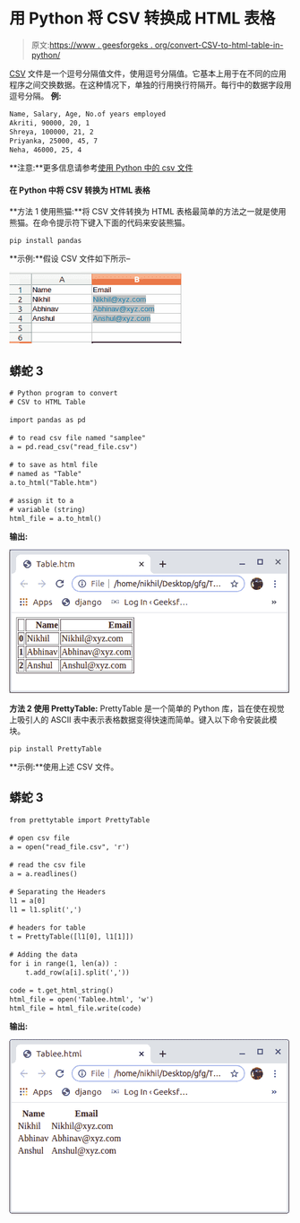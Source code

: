 # 用 Python 将 CSV 转换成 HTML 表格

> 原文:[https://www . geesforgeks . org/convert-CSV-to-html-table-in-python/](https://www.geeksforgeeks.org/convert-csv-to-html-table-in-python/)

[CSV](https://www.geeksforgeeks.org/working-csv-files-python/) 文件是一个逗号分隔值文件，使用逗号分隔值。它基本上用于在不同的应用程序之间交换数据。在这种情况下，单独的行用换行符隔开。每行中的数据字段用逗号分隔。
**例:**

```
Name, Salary, Age, No.of years employed
Akriti, 90000, 20, 1
Shreya, 100000, 21, 2
Priyanka, 25000, 45, 7
Neha, 46000, 25, 4
```

**注意:**更多信息请参考[使用 Python 中的 csv 文件](https://www.geeksforgeeks.org/working-csv-files-python/)

#### 在 Python 中将 CSV 转换为 HTML 表格

**方法 1 使用熊猫:**将 CSV 文件转换为 HTML 表格最简单的方法之一就是使用熊猫。在命令提示符下键入下面的代码来安装熊猫。

```
pip install pandas 
```

**示例:**假设 CSV 文件如下所示–

![csv-to-html](img/5e89b5e1023b4ee1fd00d84c5e45d288.png)

## 蟒蛇 3

```
# Python program to convert
# CSV to HTML Table

import pandas as pd

# to read csv file named "samplee"
a = pd.read_csv("read_file.csv")

# to save as html file
# named as "Table"
a.to_html("Table.htm")

# assign it to a
# variable (string)
html_file = a.to_html()
```

**输出:**

![csv-to-html](img/d0071f73e0000f57beaf135c3a18676e.png)

**方法 2 使用 PrettyTable:** PrettyTable 是一个简单的 Python 库，旨在使在视觉上吸引人的 ASCII 表中表示表格数据变得快速而简单。键入以下命令安装此模块。

```
pip install PrettyTable
```

**示例:**使用上述 CSV 文件。

## 蟒蛇 3

```
from prettytable import PrettyTable

# open csv file
a = open("read_file.csv", 'r')

# read the csv file
a = a.readlines()

# Separating the Headers
l1 = a[0]
l1 = l1.split(',')

# headers for table
t = PrettyTable([l1[0], l1[1]])

# Adding the data
for i in range(1, len(a)) :
    t.add_row(a[i].split(','))

code = t.get_html_string()
html_file = open('Tablee.html', 'w')
html_file = html_file.write(code)
```

**输出:**

![python-csv-to-html](img/02fa3bd2c80814cee4999c097eca8385.png)